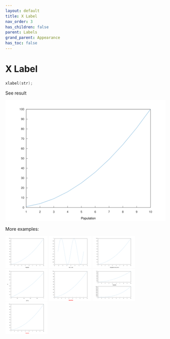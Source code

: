 ```yaml
---
layout: default
title: X Label
nav_order: 3
has_children: false
parent: Labels
grand_parent: Appearance
has_toc: false
---
```

# X Label

```cpp
xlabel(str);
```


See result

[![example_xlabel_1](xlabel/xlabel_1.svg)](../../../../examples/appearance/labels/xlabel/xlabel_1.cpp)

More examples:
    
[![example_xlabel_2](xlabel/xlabel_2_thumb.png)](../../../../examples/appearance/labels/xlabel/xlabel_2.cpp)  [![example_xlabel_3](xlabel/xlabel_3_thumb.png)](../../../../examples/appearance/labels/xlabel/xlabel_3.cpp)  [![example_xlabel_4](xlabel/xlabel_4_thumb.png)](../../../../examples/appearance/labels/xlabel/xlabel_4.cpp)  [![example_xlabel_5](xlabel/xlabel_5_thumb.png)](../../../../examples/appearance/labels/xlabel/xlabel_5.cpp)  [![example_xlabel_6](xlabel/xlabel_6_thumb.png)](../../../../examples/appearance/labels/xlabel/xlabel_6.cpp)  [![example_xlabel_7](xlabel/xlabel_7_thumb.png)](../../../../examples/appearance/labels/xlabel/xlabel_7.cpp)  [![example_xlabel_8](xlabel/xlabel_8_thumb.png)](../../../../examples/appearance/labels/xlabel/xlabel_8.cpp)

  



